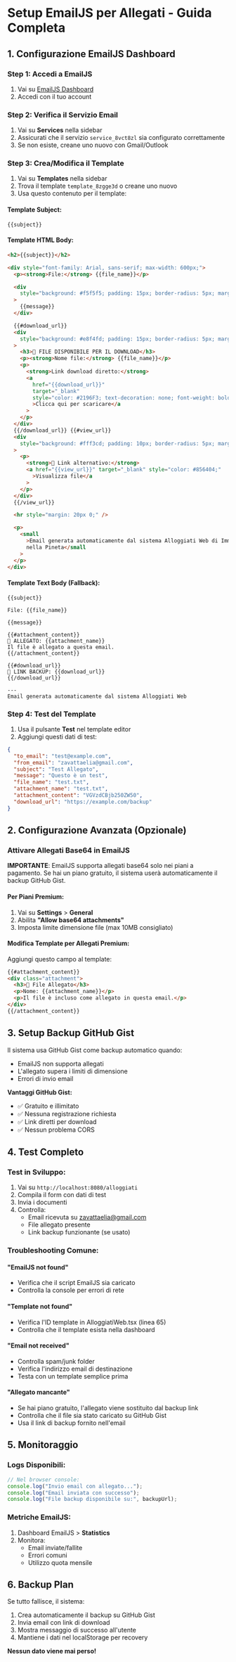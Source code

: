 # Setup EmailJS per Allegati - Guida Completa

## 1. Configurazione EmailJS Dashboard

### Step 1: Accedi a EmailJS

1. Vai su [EmailJS Dashboard](https://dashboard.emailjs.com/)
2. Accedi con il tuo account

### Step 2: Verifica il Servizio Email

1. Vai su **Services** nella sidebar
2. Assicurati che il servizio `service_8vct8zl` sia configurato correttamente
3. Se non esiste, creane uno nuovo con Gmail/Outlook

### Step 3: Crea/Modifica il Template

1. Vai su **Templates** nella sidebar
2. Trova il template `template_8zgge3d` o creane uno nuovo
3. Usa questo contenuto per il template:

#### Template Subject:

```
{{subject}}
```

#### Template HTML Body:

```html
<h2>{{subject}}</h2>

<div style="font-family: Arial, sans-serif; max-width: 600px;">
  <p><strong>File:</strong> {{file_name}}</p>

  <div
    style="background: #f5f5f5; padding: 15px; border-radius: 5px; margin: 15px 0;"
  >
    {{message}}
  </div>

  {{#download_url}}
  <div
    style="background: #e8f4fd; padding: 15px; border-radius: 5px; margin: 15px 0; border-left: 4px solid #2196F3;"
  >
    <h3>📎 FILE DISPONIBILE PER IL DOWNLOAD</h3>
    <p><strong>Nome file:</strong> {{file_name}}</p>
    <p>
      <strong>Link download diretto:</strong>
      <a
        href="{{download_url}}"
        target="_blank"
        style="color: #2196F3; text-decoration: none; font-weight: bold;"
        >Clicca qui per scaricare</a
      >
    </p>
  </div>
  {{/download_url}} {{#view_url}}
  <div
    style="background: #fff3cd; padding: 10px; border-radius: 5px; margin: 10px 0; border-left: 4px solid #ffc107;"
  >
    <p>
      <strong>🔗 Link alternativo:</strong>
      <a href="{{view_url}}" target="_blank" style="color: #856404;"
        >Visualizza file</a
      >
    </p>
  </div>
  {{/view_url}}

  <hr style="margin: 20px 0;" />

  <p>
    <small
      >Email generata automaticamente dal sistema Alloggiati Web di Immerso
      nella Pineta</small
    >
  </p>
</div>
```

#### Template Text Body (Fallback):

```
{{subject}}

File: {{file_name}}

{{message}}

{{#attachment_content}}
📎 ALLEGATO: {{attachment_name}}
Il file è allegato a questa email.
{{/attachment_content}}

{{#download_url}}
🔗 LINK BACKUP: {{download_url}}
{{/download_url}}

---
Email generata automaticamente dal sistema Alloggiati Web
```

### Step 4: Test del Template

1. Usa il pulsante **Test** nel template editor
2. Aggiungi questi dati di test:

```json
{
  "to_email": "test@example.com",
  "from_email": "zavattaelia@gmail.com",
  "subject": "Test Allegato",
  "message": "Questo è un test",
  "file_name": "test.txt",
  "attachment_name": "test.txt",
  "attachment_content": "VGVzdCBjb250ZW50",
  "download_url": "https://example.com/backup"
}
```

## 2. Configurazione Avanzata (Opzionale)

### Attivare Allegati Base64 in EmailJS

**IMPORTANTE**: EmailJS supporta allegati base64 solo nei piani a pagamento. Se hai un piano gratuito, il sistema userà automaticamente il backup GitHub Gist.

#### Per Piani Premium:

1. Vai su **Settings** > **General**
2. Abilita **"Allow base64 attachments"**
3. Imposta limite dimensione file (max 10MB consigliato)

#### Modifica Template per Allegati Premium:

Aggiungi questo campo al template:

```html
{{#attachment_content}}
<div class="attachment">
  <h3>📎 File Allegato</h3>
  <p>Nome: {{attachment_name}}</p>
  <p>Il file è incluso come allegato in questa email.</p>
</div>
{{/attachment_content}}
```

## 3. Setup Backup GitHub Gist

Il sistema usa GitHub Gist come backup automatico quando:

- EmailJS non supporta allegati
- L'allegato supera i limiti di dimensione
- Errori di invio email

**Vantaggi GitHub Gist:**

- ✅ Gratuito e illimitato
- ✅ Nessuna registrazione richiesta
- ✅ Link diretti per download
- ✅ Nessun problema CORS

## 4. Test Completo

### Test in Sviluppo:

1. Vai su `http://localhost:8080/alloggiati`
2. Compila il form con dati di test
3. Invia i documenti
4. Controlla:
   - Email ricevuta su zavattaelia@gmail.com
   - File allegato presente
   - Link backup funzionante (se usato)

### Troubleshooting Comune:

#### "EmailJS not found"

- Verifica che il script EmailJS sia caricato
- Controlla la console per errori di rete

#### "Template not found"

- Verifica l'ID template in AlloggiatiWeb.tsx (linea 65)
- Controlla che il template esista nella dashboard

#### "Email not received"

- Controlla spam/junk folder
- Verifica l'indirizzo email di destinazione
- Testa con un template semplice prima

#### "Allegato mancante"

- Se hai piano gratuito, l'allegato viene sostituito dal backup link
- Controlla che il file sia stato caricato su GitHub Gist
- Usa il link di backup fornito nell'email

## 5. Monitoraggio

### Logs Disponibili:

```javascript
// Nel browser console:
console.log("Invio email con allegato...");
console.log("Email inviata con successo");
console.log("File backup disponibile su:", backupUrl);
```

### Metriche EmailJS:

1. Dashboard EmailJS > **Statistics**
2. Monitora:
   - Email inviate/fallite
   - Errori comuni
   - Utilizzo quota mensile

## 6. Backup Plan

Se tutto fallisce, il sistema:

1. Crea automaticamente il backup su GitHub Gist
2. Invia email con link di download
3. Mostra messaggio di successo all'utente
4. Mantiene i dati nel localStorage per recovery

**Nessun dato viene mai perso!**
